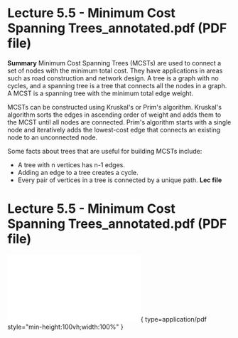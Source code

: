 # Lecture 5.5 - Minimum Cost Spanning Trees_annotated.pdf (PDF file)
**Summary**
Minimum Cost Spanning Trees (MCSTs) are used to connect a set of nodes with the minimum total cost. They have applications in areas such as road construction and network design. A tree is a graph with no cycles, and a spanning tree is a tree that connects all the nodes in a graph. A MCST is a spanning tree with the minimum total edge weight.

MCSTs can be constructed using Kruskal's or Prim's algorithm. Kruskal's algorithm sorts the edges in ascending order of weight and adds them to the MCST until all nodes are connected. Prim's algorithm starts with a single node and iteratively adds the lowest-cost edge that connects an existing node to an unconnected node.

Some facts about trees that are useful for building MCSTs include:
- A tree with n vertices has n-1 edges.
- Adding an edge to a tree creates a cycle.
- Every pair of vertices in a tree is connected by a unique path.
**Lec file**
# Lecture 5.5 - Minimum Cost Spanning Trees_annotated.pdf (PDF file)
![Alt text](<./Lecture 5.5 - Minimum Cost Spanning Trees_annotated.pdf>){ type=application/pdf style="min-height:100vh;width:100%" }
